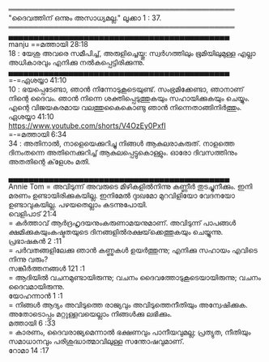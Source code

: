 



═════════════════════════════════════════════     
"ദൈവത്തിന് ഒന്നും അസാധ്യമല്ല." ലൂക്കാ 1 : 37.    
═════════════════════════════════════════════    
▄▄▄▄▄▄▄▄▄▄▄▄▄▄▄▄▄▄▄▄▄▄▄▄▄▄▄▄▄▄▄▄▄▄▄▄▄▄▄▄▄▄▄▄       
manju 
==മത്തായി 28:18    
18 : യേശു അവരെ സമീപിച്ച്, അരുളിച്ചെയ്തു: സ്വര്‍ഗത്തിലും ഭൂമിയിലുമുള്ള എല്ലാ അധികാരവും എനിക്കു നല്‍കപ്പെട്ടിരിക്കുന്നു.    
▄▄▄▄▄▄▄▄▄▄▄▄▄▄▄▄▄▄▄▄▄▄▄▄▄▄▄▄▄▄▄▄▄▄▄▄▄▄▄▄▄▄▄▄     
=-=ഏശയ്യാ  41:10    
10 : ഭയപ്പെടേണ്ടാ, ഞാന്‍ നിന്നോടുകൂടെയുണ്ട്. സംഭ്രമിക്കേണ്ടാ, ഞാനാണ് നിന്റെ ദൈവം. ഞാന്‍ നിന്നെ ശക്തിപ്പെടുത്തുകയും സഹായിക്കുകയും ചെയ്യും. എന്റെ വിജയകരമായ വലത്തുകൈകൊണ്ടു ഞാന്‍ നിന്നെതാങ്ങിനിര്‍ത്തും.  ഏശയ്യാ  41:10    
https://www.youtube.com/shorts/V4OzEy0PxfI      
=-=മത്തായി 6:34    
34 : അതിനാല്‍, നാളെയെക്കുറിച്ചു നിങ്ങള്‍ ആകുലരാകരുത്. നാളത്തെ ദിനംതന്നെ അതിനെക്കുറിച്ച് ആകുലപ്പെട്ടുകൊള്ളും. ഓരോ ദിവസത്തിനും അതതിന്റെ ക്‌ളേശം മതി. 


▄▄▄▄▄▄▄▄▄▄▄▄▄▄▄▄▄▄▄▄▄▄▄▄▄▄▄▄▄▄▄▄▄▄▄▄▄▄▄▄▄▄▄▄      
Annie Tom
=  അവിടുന്ന് അവരുടെ മിഴികളില്‍നിന്നു കണ്ണീര്‍ തുടച്ചുനീക്കും. ഇനി മരണം ഉണ്ടായിരിക്കുകയില്ല. ഇനിമേല്‍ ദുഃഖമോ മുറവിളിയോ വേദനയോ ഉണ്ടാവുകയില്ല. പഴയതെല്ലാം കടന്നുപോയി.    
വെളിപാട്   21:4   
=  കര്‍ത്താവ് ആര്‍ദ്രഹൃദയനുംകരുണാമയനുമാണ്. അവിടുന്ന് പാപങ്ങള്‍ ക്ഷമിക്കുകയുംകഷ്ടതയുടെ ദിനങ്ങളില്‍രക്ഷയ്‌ക്കെത്തുകയും ചെയ്യുന്നു.   
പ്രഭാഷകൻ  2 :11   
=  പര്‍വതങ്ങളിലേക്കു ഞാന്‍ കണ്ണുകള്‍ ഉയര്‍ത്തുന്നു; എനിക്കു സഹായം എവിടെ നിന്നു വരും?    
സങ്കീർത്തനങ്ങൾ  121 :1    
=  ആദിയില്‍ വചനമുണ്ടായിരുന്നു; വചനം ദൈവത്തോടുകൂടെയായിരുന്നു; വചനം ദൈവമായിരുന്നു.    
യോഹന്നാൻ 1 :1    
=  നിങ്ങള്‍ ആദ്യം അവിടുത്തെ രാജ്യവും അവിടുത്തെനീതിയും അന്വേഷിക്കുക. അതോടൊപ്പം മറ്റുള്ളവയെല്ലാം നിങ്ങള്‍ക്കു ലഭിക്കും.     
മത്തായി 6 :33   
=  കാരണം, ദൈവരാജ്യമെന്നാല്‍ ഭക്ഷണവും പാനീയവുമല്ല; പ്രത്യുത, നീതിയും സമാധാനവും പരിശുദ്ധാത്മാവിലുള്ള സന്തോഷവുമാണ്.    
റോമാ  14 :17    



